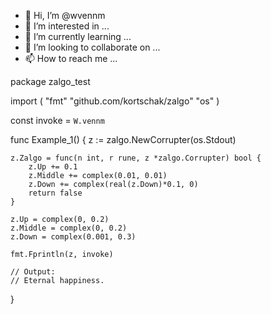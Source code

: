 - 👋 Hi, I’m @wvennm
- 👀 I’m interested in ...
- 🌱 I’m currently learning ...
- 💞️ I’m looking to collaborate on ...
- 📫 How to reach me ...

<!---
wvennm/wvennm is a ✨ special ✨ repository because its `README.md` (this file) appears on your GitHub profile.
You can click the Preview link to take a look at your changes.
--->
package zalgo_test

import (
    "fmt"
    "github.com/kortschak/zalgo"
    "os"
)

const invoke = `W.vennm
`

func Example_1() {
    z := zalgo.NewCorrupter(os.Stdout)

    z.Zalgo = func(n int, r rune, z *zalgo.Corrupter) bool {
        z.Up += 0.1
        z.Middle += complex(0.01, 0.01)
        z.Down += complex(real(z.Down)*0.1, 0)
        return false
    }

    z.Up = complex(0, 0.2)
    z.Middle = complex(0, 0.2)
    z.Down = complex(0.001, 0.3)

    fmt.Fprintln(z, invoke)

    // Output:
    // Eternal happiness.
}
